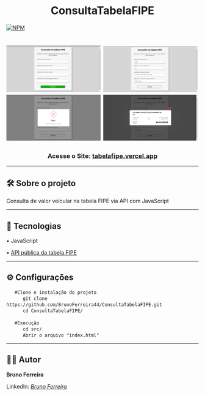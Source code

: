 <h1 align="center">ConsultaTabelaFIPE</h1>

[![NPM](https://img.shields.io/npm/l/react)](https://github.com/BrunoFerreira44/WhatsappMessageSender/main/LICENSE)

<h1>
<img width="49%" height="50%" src="src/img/Fipe-ss1.png" />
<img width="49%" height="50%" src="src/img/Fipe-ss2.png" />
<img width="49%" height="50%" src="src/img/Fipe-ss3.png" />
<img width="49%" height="50%" src="src/img/FIpe-ss5.png" />
</h1>

<h3 align="center">Acesse o Site: <a href="https://tabelafipe.vercel.app">tabelafipe.vercel.app</a></h3>

---
  
## 🛠 Sobre o projeto

Consulta de valor veícular na tabela FIPE via API com JavaScript

---

## 🚀 Tecnologias

• JavaScript

• [API pública da tabela FIPE](http://deividfortuna.github.io/fipe/)

---

## ⚙ Configurações

```
   #Clone e instalação do projeto
      git clone https://github.com/BrunoFerreira44/ConsultaTabelaFIPE.git
      cd ConsultaTabelaFIPE/

   #Execução
      cd src/
      Abrir o arquivo "index.html"
```

---

## 🙇‍♂️ Autor

**Bruno Ferreira**

LinkedIn: _[Bruno Ferreira](https://www.linkedin.com/in/brunoferreira3003/)_
